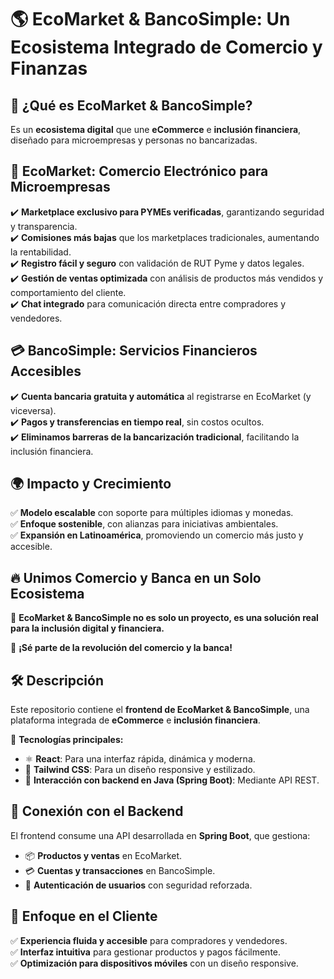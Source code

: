 # 🌎 **EcoMarket & BancoSimple**: Un Ecosistema Integrado de Comercio y Finanzas  

## 🚀 **¿Qué es EcoMarket & BancoSimple?**  
Es un **ecosistema digital** que une **eCommerce** e **inclusión financiera**, diseñado para microempresas y personas no bancarizadas.  

## 🛒 **EcoMarket: Comercio Electrónico para Microempresas**  
✔️ **Marketplace exclusivo para PYMEs verificadas**, garantizando seguridad y transparencia.  
✔️ **Comisiones más bajas** que los marketplaces tradicionales, aumentando la rentabilidad.  
✔️ **Registro fácil y seguro** con validación de RUT Pyme y datos legales.  
✔️ **Gestión de ventas optimizada** con análisis de productos más vendidos y comportamiento del cliente.  
✔️ **Chat integrado** para comunicación directa entre compradores y vendedores.  

## 💳 **BancoSimple: Servicios Financieros Accesibles**  
✔️ **Cuenta bancaria gratuita y automática** al registrarse en EcoMarket (y viceversa).  
✔️ **Pagos y transferencias en tiempo real**, sin costos ocultos.  
✔️ **Eliminamos barreras de la bancarización tradicional**, facilitando la inclusión financiera.  

## 🌍 **Impacto y Crecimiento**  
✅ **Modelo escalable** con soporte para múltiples idiomas y monedas.  
✅ **Enfoque sostenible**, con alianzas para iniciativas ambientales.  
✅ **Expansión en Latinoamérica**, promoviendo un comercio más justo y accesible.  

## 🔥 **Unimos Comercio y Banca en un Solo Ecosistema**  
🌱 **EcoMarket & BancoSimple no es solo un proyecto, es una solución real para la inclusión digital y financiera.**  

📢 **¡Sé parte de la revolución del comercio y la banca!**  


## 🛠 **Descripción**  
Este repositorio contiene el **frontend de EcoMarket & BancoSimple**, una plataforma integrada de **eCommerce** e **inclusión financiera**.  

🌟 **Tecnologías principales:**  
- ⚛️ **React**: Para una interfaz rápida, dinámica y moderna.  
- 🎨 **Tailwind CSS**: Para un diseño responsive y estilizado.  
- 🔄 **Interacción con backend en Java (Spring Boot)**: Mediante API REST.  

## 🔗 **Conexión con el Backend**  
El frontend consume una API desarrollada en **Spring Boot**, que gestiona:  
- 📦 **Productos y ventas** en EcoMarket.  
- 💳 **Cuentas y transacciones** en BancoSimple.  
- 🔐 **Autenticación de usuarios** con seguridad reforzada.  

## 🎯 **Enfoque en el Cliente**  
✅ **Experiencia fluida y accesible** para compradores y vendedores.  
✅ **Interfaz intuitiva** para gestionar productos y pagos fácilmente.  
✅ **Optimización para dispositivos móviles** con un diseño responsive.  

